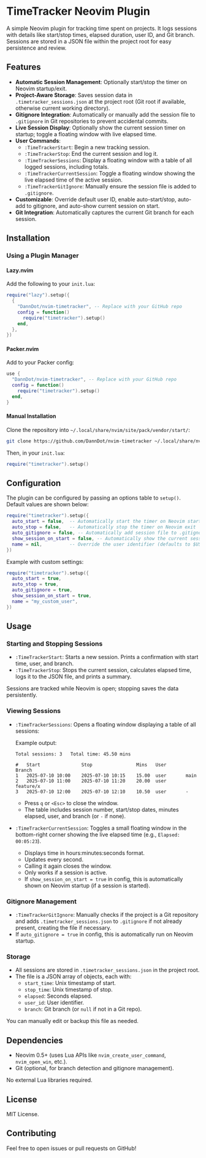 # TimeTracker Neovim Plugin

A simple Neovim plugin for tracking time spent on projects. It logs sessions with details like start/stop times, elapsed duration, user ID, and Git branch. Sessions are stored in a JSON file within the project root for easy persistence and review.

## Features

- **Automatic Session Management**: Optionally start/stop the timer on Neovim startup/exit.
- **Project-Aware Storage**: Saves session data in `.timetracker_sessions.json` at the project root (Git root if available, otherwise current working directory).
- **Gitignore Integration**: Automatically or manually add the session file to `.gitignore` in Git repositories to prevent accidental commits.
- **Live Session Display**: Optionally show the current session timer on startup; toggle a floating window with live elapsed time.
- **User Commands**:
  - `:TimeTrackerStart`: Begin a new tracking session.
  - `:TimeTrackerStop`: End the current session and log it.
  - `:TimeTrackerSessions`: Display a floating window with a table of all logged sessions, including totals.
  - `:TimeTrackerCurrentSession`: Toggle a floating window showing the live elapsed time of the active session.
  - `:TimeTrackerGitIgnore`: Manually ensure the session file is added to `.gitignore`.
- **Customizable**: Override default user ID, enable auto-start/stop, auto-add to gitignore, and auto-show current session on start.
- **Git Integration**: Automatically captures the current Git branch for each session.

## Installation

### Using a Plugin Manager

#### Lazy.nvim
Add the following to your `init.lua`:

```lua
require("lazy").setup({
  {
    "DannDot/nvim-timetracker", -- Replace with your GitHub repo
    config = function()
      require("timetracker").setup()
    end,
  },
})
```

#### Packer.nvim
Add to your Packer config:

```lua
use {
  "DannDot/nvim-timetracker", -- Replace with your GitHub repo
  config = function()
    require("timetracker").setup()
  end,
}
```

#### Manual Installation
Clone the repository into `~/.local/share/nvim/site/pack/vendor/start/`:

```bash
git clone https://github.com/DannDot/nvim-timetracker ~/.local/share/nvim/site/pack/vendor/start/timetracker
```

Then, in your `init.lua`:

```lua
require("timetracker").setup()
```

## Configuration

The plugin can be configured by passing an options table to `setup()`. Default values are shown below:

```lua
require("timetracker").setup({
  auto_start = false,  -- Automatically start the timer on Neovim startup
  auto_stop = false,   -- Automatically stop the timer on Neovim exit
  auto_gitignore = false, -- Automatically add session file to .gitignore on startup if in Git repo
  show_session_on_start = false, -- Automatically show the current session timer on startup
  name = nil,          -- Override the user identifier (defaults to $USER or system username)
})
```

Example with custom settings:

```lua
require("timetracker").setup({
  auto_start = true,
  auto_stop = true,
  auto_gitignore = true,
  show_session_on_start = true,
  name = "my_custom_user",
})
```

## Usage

### Starting and Stopping Sessions
- `:TimeTrackerStart`: Starts a new session. Prints a confirmation with start time, user, and branch.
- `:TimeTrackerStop`: Stops the current session, calculates elapsed time, logs it to the JSON file, and prints a summary.

Sessions are tracked while Neovim is open; stopping saves the data persistently.

### Viewing Sessions
- `:TimeTrackerSessions`: Opens a floating window displaying a table of all sessions:

  Example output:

  ```
  Total sessions: 3   Total time: 45.50 mins

  #   Start               Stop                Mins   User       Branch
  1   2025-07-10 10:00    2025-07-10 10:15    15.00  user       main
  2   2025-07-10 11:00    2025-07-10 11:20    20.00  user       feature/x
  3   2025-07-10 12:00    2025-07-10 12:10    10.50  user       -
  ```

  - Press `q` or `<Esc>` to close the window.
  - The table includes session number, start/stop dates, minutes elapsed, user, and branch (or `-` if none).

- `:TimeTrackerCurrentSession`: Toggles a small floating window in the bottom-right corner showing the live elapsed time (e.g., `Elapsed: 00:05:23`).
  - Displays time in hours:minutes:seconds format.
  - Updates every second.
  - Calling it again closes the window.
  - Only works if a session is active.
  - If `show_session_on_start = true` in config, this is automatically shown on Neovim startup (if a session is started).

### Gitignore Management
- `:TimeTrackerGitIgnore`: Manually checks if the project is a Git repository and adds `.timetracker_sessions.json` to `.gitignore` if not already present, creating the file if necessary.
- If `auto_gitignore = true` in config, this is automatically run on Neovim startup.

### Storage
- All sessions are stored in `.timetracker_sessions.json` in the project root.
- The file is a JSON array of objects, each with:
  - `start_time`: Unix timestamp of start.
  - `stop_time`: Unix timestamp of stop.
  - `elapsed`: Seconds elapsed.
  - `user_id`: User identifier.
  - `branch`: Git branch (or `null` if not in a Git repo).

You can manually edit or backup this file as needed.

## Dependencies
- Neovim 0.5+ (uses Lua APIs like `nvim_create_user_command`, `nvim_open_win`, etc.).
- Git (optional, for branch detection and gitignore management).

No external Lua libraries required.

## License
MIT License.

## Contributing
Feel free to open issues or pull requests on GitHub!
